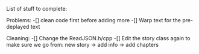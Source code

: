 List of stuff to complete:

Problems:
-[] clean code first before adding more
-[] Warp text for the pre-deplayed text


Cleaning:
-[] Change the ReadJSON.h/cpp
-[] Edit the story class again to make sure we go from: new story -> add info -> add chapters
